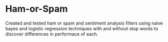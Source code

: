 # Ham-or-Spam
Created and tested ham or spam and sentiment analysis filters using naive bayes and logistic regression techniques with and without stop words to discover differences in performace of each.

